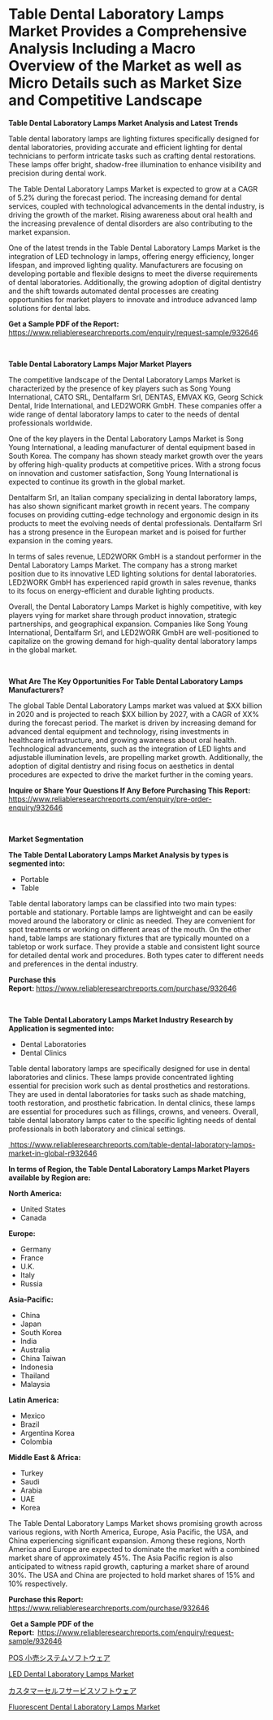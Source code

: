 <p><h1>Table Dental Laboratory Lamps Market Provides a Comprehensive Analysis Including a Macro Overview of the Market as well as Micro Details such as Market Size and Competitive Landscape</h1></p><p><strong>Table Dental Laboratory Lamps Market Analysis and Latest Trends</strong></p>
<p><p>Table dental laboratory lamps are lighting fixtures specifically designed for dental laboratories, providing accurate and efficient lighting for dental technicians to perform intricate tasks such as crafting dental restorations. These lamps offer bright, shadow-free illumination to enhance visibility and precision during dental work.</p><p>The Table Dental Laboratory Lamps Market is expected to grow at a CAGR of 5.2% during the forecast period. The increasing demand for dental services, coupled with technological advancements in the dental industry, is driving the growth of the market. Rising awareness about oral health and the increasing prevalence of dental disorders are also contributing to the market expansion.</p><p>One of the latest trends in the Table Dental Laboratory Lamps Market is the integration of LED technology in lamps, offering energy efficiency, longer lifespan, and improved lighting quality. Manufacturers are focusing on developing portable and flexible designs to meet the diverse requirements of dental laboratories. Additionally, the growing adoption of digital dentistry and the shift towards automated dental processes are creating opportunities for market players to innovate and introduce advanced lamp solutions for dental labs.</p></p>
<p><strong>Get a Sample PDF of the Report:&nbsp;</strong> <a href="https://www.reliableresearchreports.com/enquiry/request-sample/932646">https://www.reliableresearchreports.com/enquiry/request-sample/932646</a></p>
<p>&nbsp;</p>
<p><strong>Table Dental Laboratory Lamps Major Market Players</strong></p>
<p><p>The competitive landscape of the Dental Laboratory Lamps Market is characterized by the presence of key players such as Song Young International, CATO SRL, Dentalfarm Srl, DENTAS, EMVAX KG, Georg Schick Dental, Iride International, and LED2WORK GmbH. These companies offer a wide range of dental laboratory lamps to cater to the needs of dental professionals worldwide.</p><p>One of the key players in the Dental Laboratory Lamps Market is Song Young International, a leading manufacturer of dental equipment based in South Korea. The company has shown steady market growth over the years by offering high-quality products at competitive prices. With a strong focus on innovation and customer satisfaction, Song Young International is expected to continue its growth in the global market.</p><p>Dentalfarm Srl, an Italian company specializing in dental laboratory lamps, has also shown significant market growth in recent years. The company focuses on providing cutting-edge technology and ergonomic design in its products to meet the evolving needs of dental professionals. Dentalfarm Srl has a strong presence in the European market and is poised for further expansion in the coming years.</p><p>In terms of sales revenue, LED2WORK GmbH is a standout performer in the Dental Laboratory Lamps Market. The company has a strong market position due to its innovative LED lighting solutions for dental laboratories. LED2WORK GmbH has experienced rapid growth in sales revenue, thanks to its focus on energy-efficient and durable lighting products.</p><p>Overall, the Dental Laboratory Lamps Market is highly competitive, with key players vying for market share through product innovation, strategic partnerships, and geographical expansion. Companies like Song Young International, Dentalfarm Srl, and LED2WORK GmbH are well-positioned to capitalize on the growing demand for high-quality dental laboratory lamps in the global market.</p></p>
<p>&nbsp;</p>
<p><strong>What Are The Key Opportunities For Table Dental Laboratory Lamps Manufacturers?</strong></p>
<p><p>The global Table Dental Laboratory Lamps market was valued at $XX billion in 2020 and is projected to reach $XX billion by 2027, with a CAGR of XX% during the forecast period. The market is driven by increasing demand for advanced dental equipment and technology, rising investments in healthcare infrastructure, and growing awareness about oral health. Technological advancements, such as the integration of LED lights and adjustable illumination levels, are propelling market growth. Additionally, the adoption of digital dentistry and rising focus on aesthetics in dental procedures are expected to drive the market further in the coming years.</p></p>
<p><strong>Inquire or Share Your Questions If Any Before Purchasing This Report:</strong> <a href="https://www.reliableresearchreports.com/enquiry/pre-order-enquiry/932646">https://www.reliableresearchreports.com/enquiry/pre-order-enquiry/932646</a></p>
<p>&nbsp;</p>
<p><strong>Market Segmentation</strong></p>
<p><strong>The Table Dental Laboratory Lamps Market Analysis by types is segmented into:</strong></p>
<p><ul><li>Portable</li><li>Table</li></ul></p>
<p><p>Table dental laboratory lamps can be classified into two main types: portable and stationary. Portable lamps are lightweight and can be easily moved around the laboratory or clinic as needed. They are convenient for spot treatments or working on different areas of the mouth. On the other hand, table lamps are stationary fixtures that are typically mounted on a tabletop or work surface. They provide a stable and consistent light source for detailed dental work and procedures. Both types cater to different needs and preferences in the dental industry.</p></p>
<p><strong>Purchase this Report:&nbsp;</strong><a href="https://www.reliableresearchreports.com/purchase/932646">https://www.reliableresearchreports.com/purchase/932646</a></p>
<p>&nbsp;</p>
<p><strong>The Table Dental Laboratory Lamps Market Industry Research by Application is segmented into:</strong></p>
<p><ul><li>Dental Laboratories</li><li>Dental Clinics</li></ul></p>
<p><p>Table dental laboratory lamps are specifically designed for use in dental laboratories and clinics. These lamps provide concentrated lighting essential for precision work such as dental prosthetics and restorations. They are used in dental laboratories for tasks such as shade matching, tooth restoration, and prosthetic fabrication. In dental clinics, these lamps are essential for procedures such as fillings, crowns, and veneers. Overall, table dental laboratory lamps cater to the specific lighting needs of dental professionals in both laboratory and clinical settings.</p></p>
<p><a href="https://www.reliableresearchreports.com/table-dental-laboratory-lamps-market-in-global-r932646">&nbsp;https://www.reliableresearchreports.com/table-dental-laboratory-lamps-market-in-global-r932646</a></p>
<p><strong>In terms of Region, the Table Dental Laboratory Lamps Market Players available by Region are:</strong></p>
<p>
    <p> <strong> North America: </strong>
        <ul>
            <li>United States</li>
            <li>Canada</li>
        </ul>
        </p> 
    <p> <strong> Europe: </strong>
        <ul>
            <li>Germany</li>
            <li>France</li>
            <li>U.K.</li>
            <li>Italy</li>
            <li>Russia</li>
        </ul>
        </p> 
    <p> <strong> Asia-Pacific: </strong>
        <ul>
            <li>China</li>
            <li>Japan</li>
            <li>South Korea</li>
            <li>India</li>
            <li>Australia</li>
            <li>China Taiwan</li>
            <li>Indonesia</li>
            <li>Thailand</li>
            <li>Malaysia</li>
        </ul>
        </p> 
    <p> <strong> Latin America: </strong>
        <ul>
            <li>Mexico</li>
            <li>Brazil</li>
            <li>Argentina Korea</li>
            <li>Colombia</li>
        </ul>
        </p> 
    <p> <strong> Middle East & Africa: </strong>
        <ul>
            <li>Turkey</li>
            <li>Saudi</li>
            <li>Arabia</li>
            <li>UAE</li>
            <li>Korea</li>
        </ul>
    </p>
    </p>
<p><p>The Table Dental Laboratory Lamps Market shows promising growth across various regions, with North America, Europe, Asia Pacific, the USA, and China experiencing significant expansion. Among these regions, North America and Europe are expected to dominate the market with a combined market share of approximately 45%. The Asia Pacific region is also anticipated to witness rapid growth, capturing a market share of around 30%. The USA and China are projected to hold market shares of 15% and 10% respectively.</p></p>
<p><strong>Purchase this Report: </strong><a href="https://www.reliableresearchreports.com/purchase/932646">https://www.reliableresearchreports.com/purchase/932646</a></p>
<p>&nbsp;<strong>Get a Sample PDF of the Report:&nbsp;&nbsp;</strong><a href="https://www.reliableresearchreports.com/enquiry/request-sample/932646">https://www.reliableresearchreports.com/enquiry/request-sample/932646</a></p>
<p><strong></strong></p>
<p><p><a href="https://github.com/DayanaRunolfsdottir/Market-Research-Report-List-1/blob/main/578084183535.md">POS 小売システムソフトウェア</a></p><p><a href="https://github.com/IzaiahBartell/Market-Research-Report-List-1/blob/main/led-dental-laboratory-lamps-market.md">LED Dental Laboratory Lamps Market</a></p><p><a href="https://github.com/VinceMarvin1/Market-Research-Report-List-1/blob/main/564283083534.md">カスタマーセルフサービスソフトウェア</a></p><p><a href="https://github.com/Valeridd446677/Market-Research-Report-List-1/blob/main/fluorescent-dental-laboratory-lamps-market.md">Fluorescent Dental Laboratory Lamps Market</a></p></p>